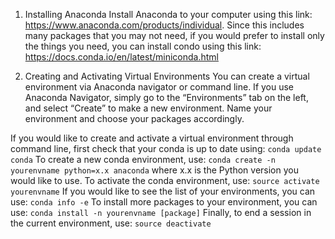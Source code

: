 1. Installing Anaconda 
Install Anaconda to your computer using this link: https://www.anaconda.com/products/individual. Since this includes many packages that you may not need, if you would prefer to install only the things you need, you can install condo using this link: https://docs.conda.io/en/latest/miniconda.html

2. Creating and Activating Virtual Environments
You can create a virtual environment via Anaconda navigator or command line. If you use Anaconda Navigator, simply go to the “Environments” tab on the left, and select “Create” to make a new environment. Name your environment and choose your packages accordingly. 

If you would like to create and activate a virtual environment through command line, first check that your conda is up to date using: 
`conda update conda`
To create a new conda environment, use:
`conda create -n yourenvname python=x.x anaconda` where x.x is the Python version you would like to use. 
To activate the conda environment, use:
`source activate yourenvname`
If you would like to see the list of your environments, you can use:
`conda info -e`
To install more packages to your environment, you can use:
`conda install -n yourenvname [package]`
Finally, to end a session in the current environment, use:
`source deactivate`
